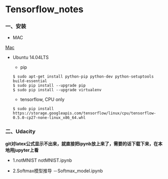 # Tensorflow_notes

### 一、安装

- MAC

[Mac](./tensorflow_setup_note.md)

- Ubuntu 14.04LTS
    
    - pip
    ```linux
    $ sudo apt-get install python-pip python-dev python-setuptools build-essential
    $ sudo pip install --upgrade pip
    $ sudo pip install --upgrade virtualenv
    ```
    - tensorflow, CPU only
    
    ```linux
    $ sudo pip install https://storage.googleapis.com/tensorflow/linux/cpu/tensorflow-0.5.0-cp27-none-linux_x86_64.whl
    ```
 

### 二、Udacity

**git对latex公式显示不出来，就直接把ipynb放上来了，需要的话下载下来，在本地用jupyter上看**

- 1.notMNIST notMNIST.ipynb

- 2.Softmax模型推导 －Softmax_model.ipynb
